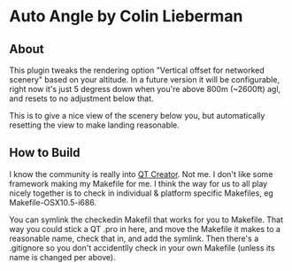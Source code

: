 Auto Angle by Colin Lieberman
============================

About
----

This plugin tweaks the rendering option "Vertical offset for networked scenery" based on your altitude. In a future version it will be configurable, right now it's just 5 degress down when you're above 800m (~2600ft) agl, and resets to no adjustment below that.

This is to give a nice view of the scenery below you, but automatically resetting the view to make landing reasonable.

How to Build
------------

I know the community is really into [QT Creator](http://qt.nokia.com/products/developer-tools/). Not me. I don't like some framework making my Makefile for me. I think the way for us to all play nicely together is to check in individual & platform specific Makefiles, eg Makefile-OSX10.5-i686.

You can symlink the checkedin Makefil that works for you to Makefile. That way you could stick a QT .pro in here, and move the Makefile it makes to a reasonable name, check that in, and add the symlink. Then there's a .gitignore so you don't accidentlly check in your own Makefile (unless its name is changed per above).

